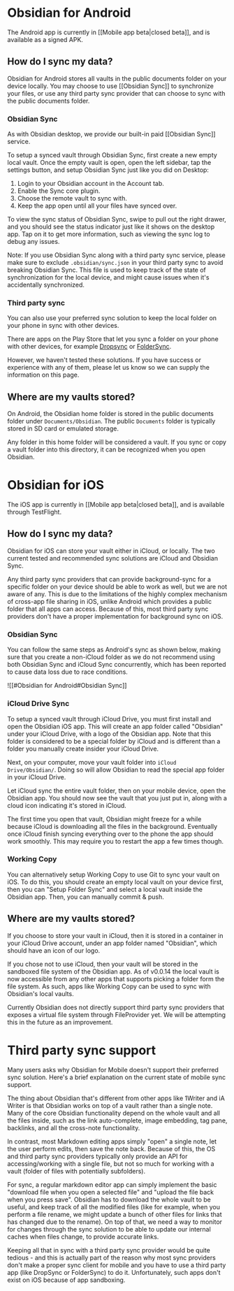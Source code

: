 # Obsidian for Android

The Android app is currently in [[Mobile app beta|closed beta]], and is available as a signed APK.

## How do I sync my data?

Obsidian for Android stores all vaults in the public documents folder on your device locally. You may choose to use [[Obsidian Sync]] to synchronize your files, or use any third party sync provider that can choose to sync with the public documents folder.

### Obsidian Sync

As with Obsidian desktop, we provide our built-in paid [[Obsidian Sync]] service.

To setup a synced vault through Obsidian Sync, first create a new empty local vault. Once the empty vault is open, open the left sidebar, tap the settings button, and setup Obsidian Sync just like you did on Desktop:

1. Login to your Obsidian account in the Account tab.
2. Enable the Sync core plugin.
3. Choose the remote vault to sync with.
4. Keep the app open until all your files have synced over.

To view the sync status of Obsidian Sync, swipe to pull out the right drawer, and you should see the status indicator just like it shows on the desktop app. Tap on it to get more information, such as viewing the sync log to debug any issues.

Note: If you use Obsidian Sync along with a third party sync service, please make sure to exclude `.obsidian/sync.json` in your third party sync to avoid breaking Obsidian Sync. This file is used to keep track of the state of synchronization for the local device, and might cause issues when it's accidentally synchronized.

### Third party sync

You can also use your preferred sync solution to keep the local folder on your phone in sync with other devices.

There are apps on the Play Store that let you sync a folder on your phone with other devices, for example [Dropsync](https://play.google.com/store/apps/details?id=com.ttxapps.dropsync) or [FolderSync](https://play.google.com/store/apps/details?id=dk.tacit.android.foldersync.lite).

However, we haven't tested these solutions. If you have success or experience with any of them, please let us know so we can supply the information on this page.

## Where are my vaults stored?

On Android, the Obsidian home folder is stored in the public documents folder under `Documents/Obsidian`. The public `Documents` folder is typically stored in SD card or emulated storage.

Any folder in this home folder will be considered a vault. If you sync or copy a vault folder into this directory, it can be recognized when you open Obsidian.

# Obsidian for iOS

The iOS app is currently in [[Mobile app beta|closed beta]], and is available through TestFlight.

## How do I sync my data?

Obsidian for iOS can store your vault either in iCloud, or locally. The two current tested and recommended sync solutions are iCloud and Obsidian Sync.

Any third party sync providers that can provide background-sync for a specific folder on your device should be able to work as well, but we are not aware of any. This is due to the limitations of the highly complex mechanism of cross-app file sharing in iOS, unlike Android which provides a public folder that all apps can access. Because of this, most third party sync providers don't have a proper implementation for background sync on iOS.

### Obsidian Sync

You can follow the same steps as Android's sync as shown below, making sure that you create a non-iCloud folder as we do not recommend using both Obsidian Sync and iCloud Sync concurrently, which has been reported to cause data loss due to race conditions.

![[#Obsidian for Android#Obsidian Sync]]

### iCloud Drive Sync

To setup a synced vault through iCloud Drive, you must first install and open the Obsidian iOS app. This will create an app folder called "Obsidian" under your iCloud Drive, with a logo of the Obsidian app. Note that this folder is considered to be a special folder by iCloud and is different than a folder you manually create insider your iCloud Drive.

Next, on your computer, move your vault folder into `iCloud Drive/Obsidian/`. Doing so will allow Obsidian to read the special app folder in your iCloud Drive.

Let iCloud sync the entire vault folder, then on your mobile device, open the Obsidian app. You should now see the vault that you just put in, along with a cloud icon indicating it's stored in iCloud.

The first time you open that vault, Obsidian might freeze for a while because iCloud is downloading all the files in the background. Eventually once iCloud finish syncing everything over to the phone the app should work smoothly. This may require you to restart the app a few times though.

### Working Copy

You can alternatively setup Working Copy to use Git to sync your vault on iOS. To do this, you should create an empty local vault on your device first, then you can "Setup Folder Sync" and select a local vault inside the Obsidian app. Then, you can manually commit & push.

## Where are my vaults stored?

If you choose to store your vault in iCloud, then it is stored in a container in your iCloud Drive account, under an app folder named "Obsidian", which should have an icon of our logo.

If you chose not to use iCloud, then your vault will be stored in the sandboxed file system of the Obsidian app. As of v0.0.14 the local vault is now accessible from any other apps that supports picking a folder form the file system. As such, apps like Working Copy can be used to sync with Obsidian's local vaults.

Currently Obsidian does not directly support third party sync providers that exposes a virtual file system through FileProvider yet. We will be attempting this in the future as an improvement.

# Third party sync support

Many users asks why Obsidian for Mobile doesn't support their preferred sync solution. Here's a brief explanation on the current state of mobile sync support.

The thing about Obsidian that's different from other apps like 1Writer and iA Writer is that Obsidian works on top of a vault rather than a single note. Many of the core Obsidian functionality depend on the whole vault and all the files inside, such as the link auto-complete, image embedding, tag pane, backlinks, and all the cross-note functionality.

In contrast, most Markdown editing apps simply "open" a single note, let the user perform edits, then save the note back. Because of this, the OS and third party sync providers typically only provide an API for accessing/working with a single file, but not so much for working with a vault (folder of files with potentially subfolders).

For sync, a regular markdown editor app can simply implement the basic "download file when you open a selected file" and "upload the file back when you press save". Obsidian has to download the whole vault to be useful, and keep track of all the modified files (like for example, when you perform a file rename, we might update a bunch of other files for links that has changed due to the rename). On top of that, we need a way to monitor for changes through the sync solution to be able to update our internal caches when files change, to provide accurate links.

Keeping all that in sync with a third party sync provider would be quite tedious - and this is actually part of the reason why most sync providers don't make a proper sync client for mobile and you have to use a third party app (like DropSync or FolderSync) to do it. Unfortunately, such apps don't exist on iOS because of app sandboxing.